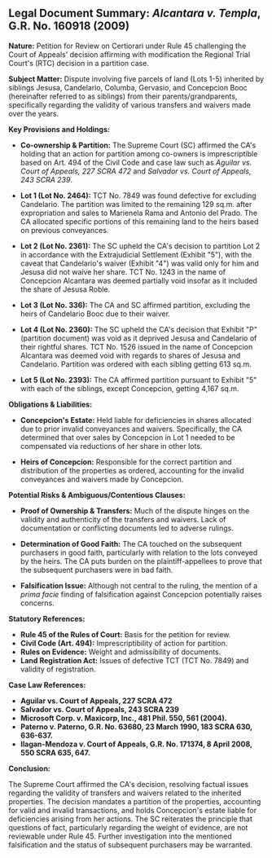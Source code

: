 ## Legal Document Summary: *Alcantara v. Templa*, G.R. No. 160918 (2009)

**Nature:** Petition for Review on Certiorari under Rule 45 challenging the Court of Appeals' decision affirming with modification the Regional Trial Court's (RTC) decision in a partition case.

**Subject Matter:** Dispute involving five parcels of land (Lots 1-5) inherited by siblings Jesusa, Candelario, Columba, Gervasio, and Concepcion Booc (hereinafter referred to as siblings) from their parents/grandparents, specifically regarding the validity of various transfers and waivers made over the years.

**Key Provisions and Holdings:**

*   **Co-ownership & Partition:** The Supreme Court (SC) affirmed the CA's holding that an action for partition among co-owners is imprescriptible based on Art. 494 of the Civil Code and case law such as *Aguilar vs. Court of Appeals, 227 SCRA 472* and *Salvador vs. Court of Appeals, 243 SCRA 239*.

*   **Lot 1 (Lot No. 2464):** TCT No. 7849 was found defective for excluding Candelario. The partition was limited to the remaining 129 sq.m. after expropriation and sales to Marienela Rama and Antonio del Prado. The CA allocated specific portions of this remaining land to the heirs based on previous conveyances.

*   **Lot 2 (Lot No. 2361):** The SC upheld the CA's decision to partition Lot 2 in accordance with the Extrajudicial Settlement (Exhibit "5"), with the caveat that Candelario's waiver (Exhibit "4") was valid only for him and Jesusa did not waive her share. TCT No. 1243 in the name of Concepcion Alcantara was deemed partially void insofar as it included the share of Jesusa Roble.

*   **Lot 3 (Lot No. 336):** The CA and SC affirmed partition, excluding the heirs of Candelario Booc due to their waiver.

*   **Lot 4 (Lot No. 2360):** The SC upheld the CA's decision that Exhibit "P" (partition document) was void as it deprived Jesusa and Candelario of their rightful shares. TCT No. 1526 issued in the name of Concepcion Alcantara was deemed void with regards to shares of Jesusa and Candelario. Partition was ordered with each sibling getting 613 sq.m.

*   **Lot 5 (Lot No. 2393):** The CA affirmed partition pursuant to Exhibit "5" with each of the siblings, except Concepcion, getting 4,167 sq.m.

**Obligations & Liabilities:**

*   **Concepcion's Estate:** Held liable for deficiencies in shares allocated due to prior invalid conveyances and waivers. Specifically, the CA determined that over sales by Concepcion in Lot 1 needed to be compensated via reductions of her share in other lots.

*   **Heirs of Concepcion:** Responsible for the correct partition and distribution of the properties as ordered, accounting for the invalid conveyances and waivers made by Concepcion.

**Potential Risks & Ambiguous/Contentious Clauses:**

*   **Proof of Ownership & Transfers:** Much of the dispute hinges on the validity and authenticity of the transfers and waivers. Lack of documentation or conflicting documents led to adverse rulings.

*   **Determination of Good Faith:** The CA touched on the subsequent purchasers in good faith, particularly with relation to the lots conveyed by the heirs. The CA puts burden on the plaintiff-appellees to prove that the subsequent purchasers were in bad faith.

*   **Falsification Issue:** Although not central to the ruling, the mention of a *prima facie* finding of falsification against Concepcion potentially raises concerns.

**Statutory References:**

*   **Rule 45 of the Rules of Court:** Basis for the petition for review.
*   **Civil Code (Art. 494):** Imprescriptibility of action for partition.
*   **Rules on Evidence:** Weight and admissibility of documents.
*   **Land Registration Act:** Issues of defective TCT (TCT No. 7849) and validity of registration.

**Case Law References:**

*   **Aguilar vs. Court of Appeals, 227 SCRA 472**
*   **Salvador vs. Court of Appeals, 243 SCRA 239**
*   **Microsoft Corp. v. Maxicorp, Inc., 481 Phil. 550, 561 (2004).**
*   **Paterno v. Paterno, G.R. No. 63680, 23 March 1990, 183 SCRA 630, 636-637.**
*   **Ilagan-Mendoza v. Court of Appeals, G.R. No. 171374, 8 April 2008, 550 SCRA 635, 647.**

**Conclusion:**

The Supreme Court affirmed the CA's decision, resolving factual issues regarding the validity of transfers and waivers related to the inherited properties. The decision mandates a partition of the properties, accounting for valid and invalid transactions, and holds Concepcion's estate liable for deficiencies arising from her actions. The SC reiterates the principle that questions of fact, particularly regarding the weight of evidence, are not reviewable under Rule 45. Further investigation into the mentioned falsification and the status of subsequent purchasers may be warranted.
